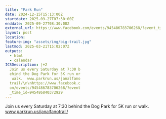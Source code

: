 ```yaml
---
title: "Park Run"
date: 2024-12-15T15:13:00Z
startdate: 2025-09-27T07:30:00Z
enddate: 2025-09-27T08:30:00Z
external_url: https://www.facebook.com/events/945486783706268/?event_time_id=945486840372929
layout: post
location: 
feature-img: "assets/img/big-trail.jpg"
lastmod: 2025-03-21T15:02:07Z
outputs:
  - html
  - calendar
ICSDescription: |+2
  Join us every Saturday at 7:30 b  ehind the Dog Park for 5K run or   walk.  www.parkrun.us/janalfano  trail/\n\nhttps://www.facebook.c  om/events/945486783706268/?event  _time_id=945486840372929
---
```


Join us every Saturday at 7&#58;30 behind the Dog Park for 5K run or walk.  www.parkrun.us/janalfanotrail/<br>
  <br>
  
